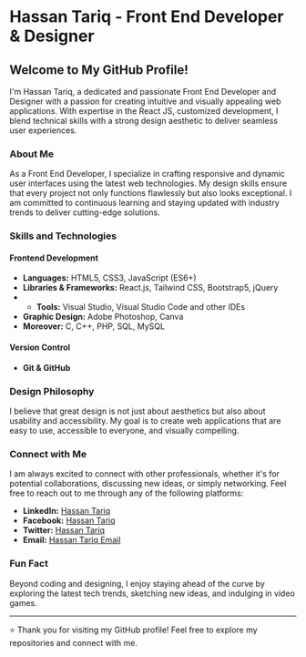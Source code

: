 # Hassan Tariq - Front End Developer & Designer

## Welcome to My GitHub Profile!

I'm Hassan Tariq, a dedicated and passionate Front End Developer and Designer with a passion for creating intuitive and visually appealing web applications. With expertise in the React JS, customized development, I blend technical skills with a strong design aesthetic to deliver seamless user experiences.

### About Me

As a Front End Developer, I specialize in crafting responsive and dynamic user interfaces using the latest web technologies. My design skills ensure that every project not only functions flawlessly but also looks exceptional. I am committed to continuous learning and staying updated with industry trends to deliver cutting-edge solutions.

### Skills and Technologies

#### Frontend Development
- **Languages:** HTML5, CSS3, JavaScript (ES6+)
- **Libraries & Frameworks:** React.js, Tailwind CSS, Bootstrap5, jQuery
- - **Tools:** Visual Studio, Visual Studio Code and other IDEs
- **Graphic Design:** Adobe Photoshop, Canva 
- **Moreover:** C, C++, PHP, SQL, MySQL

#### Version Control
- **Git & GitHub**

### Design Philosophy

I believe that great design is not just about aesthetics but also about usability and accessibility. My goal is to create web applications that are easy to use, accessible to everyone, and visually compelling.

### Connect with Me

I am always excited to connect with other professionals, whether it's for potential collaborations, discussing new ideas, or simply networking. Feel free to reach out to me through any of the following platforms:

- **LinkedIn:** [Hassan Tariq](https://www.linkedin.com/in/hassantariq010)
- **Facebook:** [Hassan Tariq](https://www.facebook.com/hassantariq010)
- **Twitter:** [Hassan Tariq](https://x.com/hassant010)
- **Email:** [Hassan Tariq Email](mailto:hassantariq0999@gmail.com)


### Fun Fact

Beyond coding and designing, I enjoy staying ahead of the curve by exploring the latest tech trends, sketching new ideas, and indulging in video games.

---

⭐️ Thank you for visiting my GitHub profile! Feel free to explore my repositories and connect with me.
